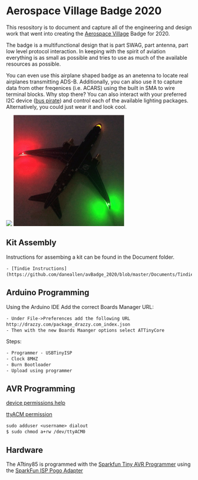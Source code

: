 # Aerospace Village Badge 2020

This resository is to document and capture all of the engineering and design work that went into creating the [Aerospace Village](https://aerospacevillage.org) Badge for 2020.

The badge is a multifunctional design that is part SWAG, part antenna, part low level protocol interaction. In keeping with the spirit of aviation everything is as small as possible and tries to use as much of the available resources as possible.

You can even use this airplane shaped badge as an anetenna to locate real airplanes transmitting ADS-B. Additionally, you can also use it to capture data from other freqenices (i.e. ACARS) using the built in SMA to wire terminal blocks. Why stop there? You can also interact with your preferred I2C device ([bus pirate](https://learn.sparkfun.com/tutorials/bus-pirate-v36a-hookup-guide/all#introduction)) and control each of the available lighting packages. Alternatively, you could just wear it and look cool.


<img src="/Images/aerospace_Badge_day.GIF" width="300" /> <img src="/Images/aerospace_Badge_night.GIF" width="300" />

## Kit Assembly

Instructions for assembing a kit can be found in the Document folder.
    
    - [Tindie Instructions](https://github.com/daneallen/avBadge_2020/blob/master/Documents/Tindie%20Instructions.pdf)


## Arduino Programming
Using the Arduino IDE Add the correct Boards Manager URL:

    - Under File->Preferences add the following URL http://drazzy.com/package_drazzy.com_index.json
    - Then with the new Boards Maanger options select ATTinyCore

Steps:

    - Programmer - USBTinyISP
    - Clock 8MHZ
    - Burn Bootloader
    - Upload using programmer


## AVR Programming

[device permissions help](https://andreasrohner.at/posts/Electronics/How-to-fix-device-permissions-for-the-USBasp-programmer/)

[ttyACM permission](https://stackoverflow.com/questions/40951728/avrdude-ser-open-cant-open-device-dev-ttyacm0-device-or-resource-busy)

```
sudo adduser <username> dialout
$ sudo chmod a+rw /dev/ttyACM0
```

## Hardware
The ATtiny85 is programmed with the [Sparkfun Tiny AVR Programmer](https://www.sparkfun.com/products/11801) using the [SparkFun ISP Pogo Adapter](https://www.sparkfun.com/products/11591)
